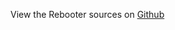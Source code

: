 
<!--
FrozenIsBool False
-->

View the Rebooter sources on [Github](https://github.com/Ledoux/ShareYourSystem/tree/master/ShareYourSystem/Objects/Installer)

